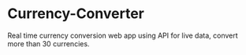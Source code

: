# Currency-Converter
Real time currency conversion web app using API for live data, convert more than 30 currencies.
